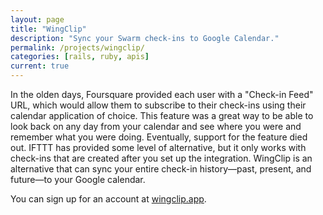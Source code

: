 ```yaml
---
layout: page
title: "WingClip"
description: "Sync your Swarm check-ins to Google Calendar."
permalink: /projects/wingclip/
categories: [rails, ruby, apis]
current: true
---
```


In the olden days, Foursquare provided each user with a "Check-in Feed" URL, which would allow them to subscribe to their check-ins using their calendar application of choice. This feature was a great way to be able to look back on any day from your calendar and see where you were and remember what you were doing. Eventually, support for the feature died out. IFTTT has provided some level of alternative, but it only works with check-ins that are created after you set up the integration. WingClip is an alternative that can sync your entire check-in history—past, present, and future—to your Google calendar.

You can sign up for an account at [wingclip.app](https://wingclip.app/).
